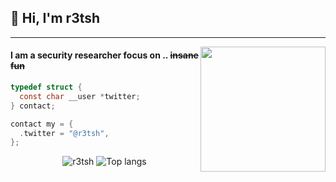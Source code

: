 ## 👋 Hi, I'm r3tsh

------------

<img align='right' src='https://media4.giphy.com/media/v1.Y2lkPTc5MGI3NjExeXNkYnZ6YnAzbHltcHRpejZmZzhvcHVhZjJrYWYzNDBsMmxuM3ZrbSZlcD12MV9pbnRlcm5hbF9naWZfYnlfaWQmY3Q9Zw/3xs6K4mZi1n0YrBUdd/giphy.gif' width='200"'>

#### I am a security researcher focus on .. ~~insane fun~~

</div>

```c
typedef struct {
  const char __user *twitter;
} contact;

contact my = {
  .twitter = "@r3tsh",
};
```

<p align="center">
  <img src="https://github-readme-stats.vercel.app/api?username=r3tsh&show_icons=true&title_color=fff&icon_color=00d9ff&text_color=c9d1d9&bg_color=161b22" alt="r3tsh" />
    <img src="https://github-readme-stats.vercel.app/api/top-langs/?username=r3tsh&layout=compact&show_icons=true&title_color=fff&icon_color=fff&text_color=c9d1d9&bg_color=161b22&hide=elixir" alt="Top langs" />
</p>
